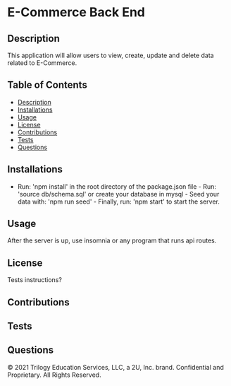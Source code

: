 # E-Commerce Back End

  ## Description
  This application will allow users to view, create, update and delete data related to E-Commerce.
  ## Table of Contents
  - [Description](#Description)
  - [Installations](#Installations)
  - [Usage](#Usage)
  - [License](#License)
  - [Contributions](#Contributions)
  - [Tests](#Tests)
  - [Questions](#Questions)
  ## Installations
  - Run: 'npm install' in the root directory of the package.json file - Run: 'source db/schema.sql' or create your database in mysql - Seed your data with: 'npm run seed' - Finally, run: 'npm start' to start the server.   
  ## Usage
  After the server is up, use insomnia or any program that runs api routes. 
  ## License
  Tests instructions?
  ## Contributions
  
  ## Tests
  
  ## Questions
  
  
  


  
  © 2021 Trilogy Education Services, LLC, a 2U, Inc. brand. Confidential and Proprietary. All Rights Reserved.
  
